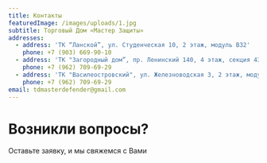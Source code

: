 ```yaml
---
title: Контакты
featuredImage: /images/uploads/1.jpg
subtitle: Торговый Дом «Мастер Защиты»
addresses:
  - address: 'ТК “Ланской”, ул. Студенческая 10, 2 этаж, модуль В32'
    phone: +7 (903) 669-90-10
  - address: 'ТК "Загородный дом”, пр. Ленинский 140, 4 этаж, секция 431'
    phone: +7 (962) 709-69-29
  - address: 'ТК "Василеостровский", ул. Железноводская 3, 2 этаж, модуль 47'
    phone: +7 (962) 709-69-29
email: tdmasterdefender@gmail.com
---
```

# Возникли вопросы?

Оставьте заявку, и мы свяжемся с Вами
